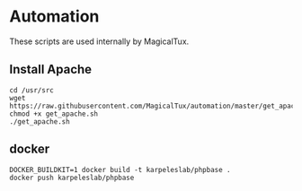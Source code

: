 # Automation

These scripts are used internally by MagicalTux.

## Install Apache

	cd /usr/src
	wget https://raw.githubusercontent.com/MagicalTux/automation/master/get_apache.sh
	chmod +x get_apache.sh
	./get_apache.sh

## docker

	DOCKER_BUILDKIT=1 docker build -t karpeleslab/phpbase .
	docker push karpeleslab/phpbase
